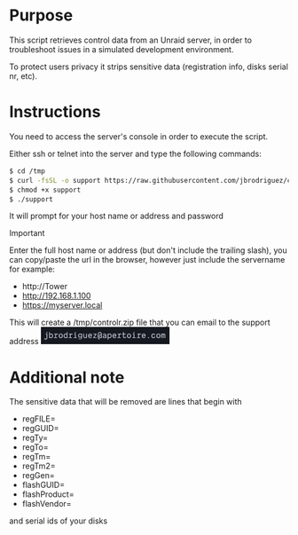 # Purpose

This script retrieves control data from an Unraid server, in order to troubleshoot issues in a simulated development environment.

To protect users privacy it strips sensitive data (registration info, disks serial nr, etc).

# Instructions

You need to access the server's console in order to execute the script.

Either ssh or telnet into the server and type the following commands:

```bash
$ cd /tmp
$ curl -fsSL -o support https://raw.githubusercontent.com/jbrodriguez/controlr-support/main/support
$ chmod +x support
$ ./support
```

It will prompt for your host name or address and password

> [!IMPORTANT]
> Enter the full host name or address (but don't include the trailing slash),
> you can copy/paste the url in the browser, however just include the servername
> for example:
>
> - http://Tower
> - http://192.168.1.100
> - https://myserver.local

This will create a /tmp/controlr.zip file that you can email to the support address ![support address](./contact.png)

# Additional note

The sensitive data that will be removed are lines that begin with

- regFILE=
- regGUID=
- regTy=
- regTo=
- regTm=
- regTm2=
- regGen=
- flashGUID=
- flashProduct=
- flashVendor=

and serial ids of your disks
